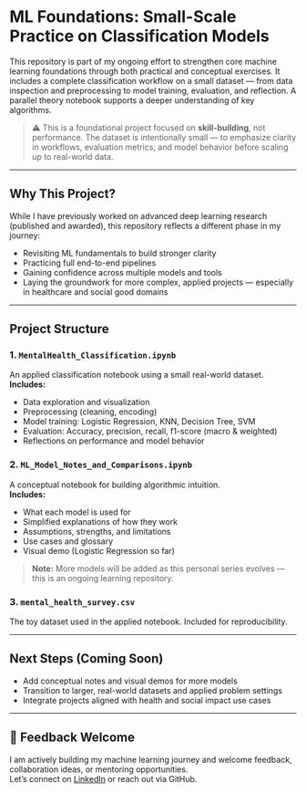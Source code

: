 # ML Foundations: Small-Scale Practice on Classification Models

This repository is part of my ongoing effort to strengthen core machine learning foundations through both practical and conceptual exercises. It includes a complete classification workflow on a small dataset — from data inspection and preprocessing to model training, evaluation, and reflection. A parallel theory notebook supports a deeper understanding of key algorithms.

> ⚠ This is a foundational project focused on **skill-building**, not performance. The dataset is intentionally small — to emphasize clarity in workflows, evaluation metrics, and model behavior before scaling up to real-world data.

---

## Why This Project?

While I have previously worked on advanced deep learning research (published and awarded), this repository reflects a different phase in my journey:  
- Revisiting ML fundamentals to build stronger clarity  
- Practicing full end-to-end pipelines  
- Gaining confidence across multiple models and tools  
- Laying the groundwork for more complex, applied projects — especially in healthcare and social good domains

---

## Project Structure

### 1. `MentalHealth_Classification.ipynb`  
An applied classification notebook using a small real-world dataset.  
**Includes:**  
- Data exploration and visualization  
- Preprocessing (cleaning, encoding)  
- Model training: Logistic Regression, KNN, Decision Tree, SVM  
- Evaluation: Accuracy, precision, recall, f1-score (macro & weighted)  
- Reflections on performance and model behavior

### 2. `ML_Model_Notes_and_Comparisons.ipynb`  
A conceptual notebook for building algorithmic intuition.  
**Includes:**  
- What each model is used for  
- Simplified explanations of how they work  
- Assumptions, strengths, and limitations  
- Use cases and glossary  
- Visual demo (Logistic Regression so far)

> **Note:** More models will be added as this personal series evolves — this is an ongoing learning repository.

### 3. `mental_health_survey.csv`  
The toy dataset used in the applied notebook. Included for reproducibility.

---

## Next Steps (Coming Soon)

- Add conceptual notes and visual demos for more models  
- Transition to larger, real-world datasets and applied problem settings  
- Integrate projects aligned with health and social impact use cases

---

## 🤝 Feedback Welcome

I am actively building my machine learning journey and welcome feedback, collaboration ideas, or mentoring opportunities.  
Let’s connect on [LinkedIn]([https://www.linkedin.com](https://www.linkedin.com/in/ragini-gopchandani-502203216/)) or reach out via GitHub.
